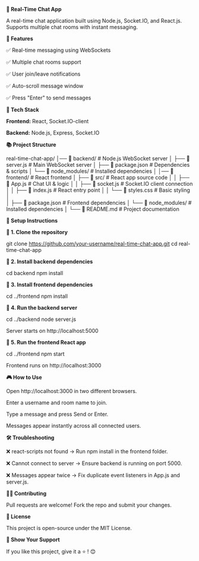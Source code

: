 **💬 Real-Time Chat App**

A real-time chat application built using Node.js, Socket.IO, and React.js. Supports multiple chat rooms with instant messaging.

**🚀 Features**

✅ Real-time messaging using WebSockets

✅ Multiple chat rooms support

✅ User join/leave notifications

✅ Auto-scroll message window

✅ Press "Enter" to send messages

**🏢 Tech Stack**

**Frontend:** React, Socket.IO-client

**Backend:** Node.js, Express, Socket.IO



**📚 Project Structure**

real-time-chat-app/
│── 📂 backend/              # Node.js WebSocket server
│   ├── 📄 server.js         # Main WebSocket server
│   ├── 📄 package.json      # Dependencies & scripts
│   └── 📂 node_modules/     # Installed dependencies
│
│── 📂 frontend/             # React frontend
│   ├── 📂 src/              # React app source code
│   │   ├── 📄 App.js        # Chat UI & logic
│   │   ├── 📄 socket.js     # Socket.IO client connection
│   │   ├── 📄 index.js      # React entry point
│   │   └── 📄 styles.css    # Basic styling
│   
│   ├── 📄 package.json      # Frontend dependencies
│   └── 📂 node_modules/     # Installed dependencies
│
└── 📄 README.md             # Project documentation

**🎯 Setup Instructions**

**🔹 1. Clone the repository**

git clone https://github.com/your-username/real-time-chat-app.git
cd real-time-chat-app

**🔹 2. Install backend dependencies**

cd backend
npm install

**🔹 3. Install frontend dependencies**

cd ../frontend
npm install

**🔹 4. Run the backend server**

cd ../backend
node server.js

Server starts on http://localhost:5000

**🔹 5. Run the frontend React app**

cd ../frontend
npm start

Frontend runs on http://localhost:3000

**🎮 How to Use**

Open http://localhost:3000 in two different browsers.

Enter a username and room name to join.

Type a message and press Send or Enter.

Messages appear instantly across all connected users.

**🛠️ Troubleshooting**

❌ react-scripts not found → Run npm install in the frontend folder.

❌ Cannot connect to server → Ensure backend is running on port 5000.

❌ Messages appear twice → Fix duplicate event listeners in App.js and server.js.

**👨‍💻 Contributing**

Pull requests are welcome! Fork the repo and submit your changes.

**🐝 License**

This project is open-source under the MIT License.

**🌟 Show Your Support**

If you like this project, give it a ⭐ ! 😊
